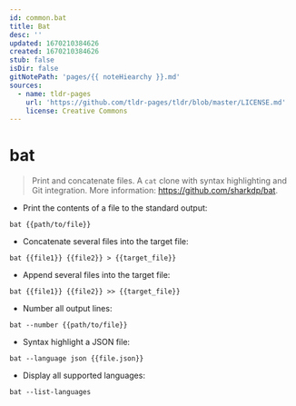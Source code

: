 ```yaml
---
id: common.bat
title: Bat
desc: ''
updated: 1670210384626
created: 1670210384626
stub: false
isDir: false
gitNotePath: 'pages/{{ noteHiearchy }}.md'
sources:
  - name: tldr-pages
    url: 'https://github.com/tldr-pages/tldr/blob/master/LICENSE.md'
    license: Creative Commons
---
```

# bat

> Print and concatenate files.
> A `cat` clone with syntax highlighting and Git integration.
> More information: <https://github.com/sharkdp/bat>.

- Print the contents of a file to the standard output:

`bat {{path/to/file}}`

- Concatenate several files into the target file:

`bat {{file1}} {{file2}} > {{target_file}}`

- Append several files into the target file:

`bat {{file1}} {{file2}} >> {{target_file}}`

- Number all output lines:

`bat --number {{path/to/file}}`

- Syntax highlight a JSON file:

`bat --language json {{file.json}}`

- Display all supported languages:

`bat --list-languages`


